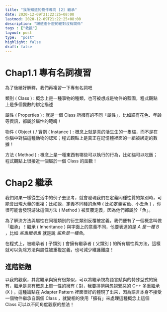```yaml
---
title: "我所知道的物件導向 [2] 繼承"
date: 2020-12-09T21:22:25+08:00
lastmod: 2020-12-09T21:22:25+08:00
description: "跟遺產什麼的絕對沒有關係"
tags : ["救援"]
layout: post
type:  "post"
highlight: false
draft: false
---
```


# Chap1.1 專有名詞複習

為了後續好解釋，我們再複習一下專有名詞吧

類別 ( Class ) : 概念上是一種事物的種類，也可被想成是物件的藍圖，程式觀點上是多個變數的綁定描述

屬性 ( Properties ) : 就是一個 Class 所擁有的不同「屬性」，比如貓有花色、年齡等資訊，都屬於屬性的範疇！

物件 ( Object )  / 實例 ( Instance ) : 概念上就是真的活生生的一隻貓，而不是在你腦中對貓這種動物的認知；程式觀點上是真正在記憶體裡面的一組被綁定的數據！

方法 ( Method ) : 概念上是一種東西有哪些可以執行的行為，比如貓可以吃飯；程式觀點上很接近一個屬於一個 Class 的函數！

# Chap2 繼承

我們如果一樣從生活中的例子去思考，就會發現我們在定義同種性質的類別時，可能會出現大量的重複；比如說，定義不同種的魚時 ( 比如定義鯊魚、小丑魚 ) ，你很可能會發現游泳這個方法 ( Method ) 被反覆定義，因為他們都屬於「魚」。

為了解決方法與屬性在同種類別的衍生類別反覆被定義，我們便有了一個概念叫做「繼承」！繼承 ( Inheritance ) 與字面上的意義不同，他要表達的是 *A 是一種 B* ，比如 *鯊魚繼承魚* 就是說 *鯊魚是一種魚*。

在程式上，被繼承者 ( 子類別 ) 會擁有繼承者 ( 父類別 ) 的所有屬性與方法，這樣就可以免除方法與屬性被重複定義，也可減少維護難度！

## 進階話題

以我的觀察，其實繼承與擁有很類似，可以將繼承視為語言賦與的特殊型式的擁有，繼承是具有概念上單一性的擁有 \( 對，我要排擠與忽視邪惡的 C++ 多重繼承 \(X \) 。這種論點在 Adapter Pattern 裡面很好的體現了出來，因為語言本身不接受一個物件繼承自兩個 Class ，就變相的使用「擁有」來處理這種概念上這個 Class 可以以不同角度觀察的想法！
